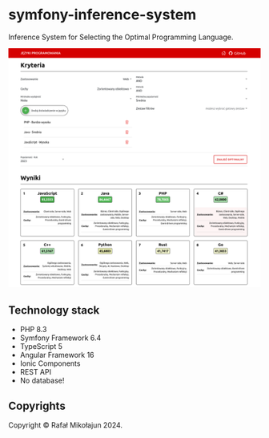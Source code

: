 # symfony-inference-system

Inference System for Selecting the Optimal Programming Language.

![Screen](./docs/screenshot.png)

## Technology stack

* PHP 8.3
* Symfony Framework 6.4
* TypeScript 5
* Angular Framework 16
* Ionic Components
* REST API
* No database!

## Copyrights

Copyright © Rafał Mikołajun 2024.
